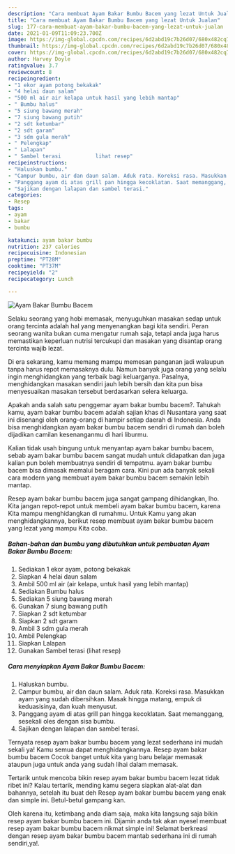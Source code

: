 ```yaml
---
description: "Cara membuat Ayam Bakar Bumbu Bacem yang lezat Untuk Jualan"
title: "Cara membuat Ayam Bakar Bumbu Bacem yang lezat Untuk Jualan"
slug: 177-cara-membuat-ayam-bakar-bumbu-bacem-yang-lezat-untuk-jualan
date: 2021-01-09T11:09:23.700Z
image: https://img-global.cpcdn.com/recipes/6d2abd19c7b26d07/680x482cq70/ayam-bakar-bumbu-bacem-foto-resep-utama.jpg
thumbnail: https://img-global.cpcdn.com/recipes/6d2abd19c7b26d07/680x482cq70/ayam-bakar-bumbu-bacem-foto-resep-utama.jpg
cover: https://img-global.cpcdn.com/recipes/6d2abd19c7b26d07/680x482cq70/ayam-bakar-bumbu-bacem-foto-resep-utama.jpg
author: Harvey Doyle
ratingvalue: 3.7
reviewcount: 8
recipeingredient:
- "1 ekor ayam potong bekakak"
- "4 helai daun salam"
- "500 ml air air kelapa untuk hasil yang lebih mantap"
- " Bumbu halus"
- "5 siung bawang merah"
- "7 siung bawang putih"
- "2 sdt ketumbar"
- "2 sdt garam"
- "3 sdm gula merah"
- " Pelengkap"
- " Lalapan"
- " Sambel terasi           lihat resep"
recipeinstructions:
- "Haluskan bumbu."
- "Campur bumbu, air dan daun salam. Aduk rata. Koreksi rasa. Masukkan ayam yang sudah dibersihkan. Masak hingga matang, empuk di keduasisinya, dan kuah menyusut."
- "Panggang ayam di atas grill pan hingga kecoklatan. Saat memanggang, sesekali oles dengan sisa bumbu."
- "Sajikan dengan lalapan dan sambel terasi."
categories:
- Resep
tags:
- ayam
- bakar
- bumbu

katakunci: ayam bakar bumbu 
nutrition: 237 calories
recipecuisine: Indonesian
preptime: "PT28M"
cooktime: "PT37M"
recipeyield: "2"
recipecategory: Lunch

---
```



![Ayam Bakar Bumbu Bacem](https://img-global.cpcdn.com/recipes/6d2abd19c7b26d07/680x482cq70/ayam-bakar-bumbu-bacem-foto-resep-utama.jpg)

Selaku seorang yang hobi memasak, menyuguhkan masakan sedap untuk orang tercinta adalah hal yang menyenangkan bagi kita sendiri. Peran seorang  wanita bukan cuma mengatur rumah saja, tetapi anda juga harus memastikan keperluan nutrisi tercukupi dan masakan yang disantap orang tercinta wajib lezat.

Di era  sekarang, kamu memang mampu memesan panganan jadi walaupun tanpa harus repot memasaknya dulu. Namun banyak juga orang yang selalu ingin menghidangkan yang terbaik bagi keluarganya. Pasalnya, menghidangkan masakan sendiri jauh lebih bersih dan kita pun bisa menyesuaikan masakan tersebut berdasarkan selera keluarga. 



Apakah anda salah satu penggemar ayam bakar bumbu bacem?. Tahukah kamu, ayam bakar bumbu bacem adalah sajian khas di Nusantara yang saat ini disenangi oleh orang-orang di hampir setiap daerah di Indonesia. Anda bisa menghidangkan ayam bakar bumbu bacem sendiri di rumah dan boleh dijadikan camilan kesenanganmu di hari liburmu.

Kalian tidak usah bingung untuk menyantap ayam bakar bumbu bacem, sebab ayam bakar bumbu bacem sangat mudah untuk didapatkan dan juga kalian pun boleh membuatnya sendiri di tempatmu. ayam bakar bumbu bacem bisa dimasak memalui beragam cara. Kini pun ada banyak sekali cara modern yang membuat ayam bakar bumbu bacem semakin lebih mantap.

Resep ayam bakar bumbu bacem juga sangat gampang dihidangkan, lho. Kita jangan repot-repot untuk membeli ayam bakar bumbu bacem, karena Kita mampu menghidangkan di rumahmu. Untuk Kamu yang akan menghidangkannya, berikut resep membuat ayam bakar bumbu bacem yang lezat yang mampu Kita coba.

<!--inarticleads1-->

##### Bahan-bahan dan bumbu yang dibutuhkan untuk pembuatan Ayam Bakar Bumbu Bacem:

1. Sediakan 1 ekor ayam, potong bekakak
1. Siapkan 4 helai daun salam
1. Ambil 500 ml air (air kelapa, untuk hasil yang lebih mantap)
1. Sediakan  Bumbu halus
1. Sediakan 5 siung bawang merah
1. Gunakan 7 siung bawang putih
1. Siapkan 2 sdt ketumbar
1. Siapkan 2 sdt garam
1. Ambil 3 sdm gula merah
1. Ambil  Pelengkap
1. Siapkan  Lalapan
1. Gunakan  Sambel terasi           (lihat resep)




<!--inarticleads2-->

##### Cara menyiapkan Ayam Bakar Bumbu Bacem:

1. Haluskan bumbu.
1. Campur bumbu, air dan daun salam. Aduk rata. Koreksi rasa. Masukkan ayam yang sudah dibersihkan. Masak hingga matang, empuk di keduasisinya, dan kuah menyusut.
1. Panggang ayam di atas grill pan hingga kecoklatan. Saat memanggang, sesekali oles dengan sisa bumbu.
1. Sajikan dengan lalapan dan sambel terasi.




Ternyata resep ayam bakar bumbu bacem yang lezat sederhana ini mudah sekali ya! Kamu semua dapat menghidangkannya. Resep ayam bakar bumbu bacem Cocok banget untuk kita yang baru belajar memasak ataupun juga untuk anda yang sudah lihai dalam memasak.

Tertarik untuk mencoba bikin resep ayam bakar bumbu bacem lezat tidak ribet ini? Kalau tertarik, mending kamu segera siapkan alat-alat dan bahannya, setelah itu buat deh Resep ayam bakar bumbu bacem yang enak dan simple ini. Betul-betul gampang kan. 

Oleh karena itu, ketimbang anda diam saja, maka kita langsung saja bikin resep ayam bakar bumbu bacem ini. Dijamin anda tak akan nyesel membuat resep ayam bakar bumbu bacem nikmat simple ini! Selamat berkreasi dengan resep ayam bakar bumbu bacem mantab sederhana ini di rumah sendiri,ya!.

